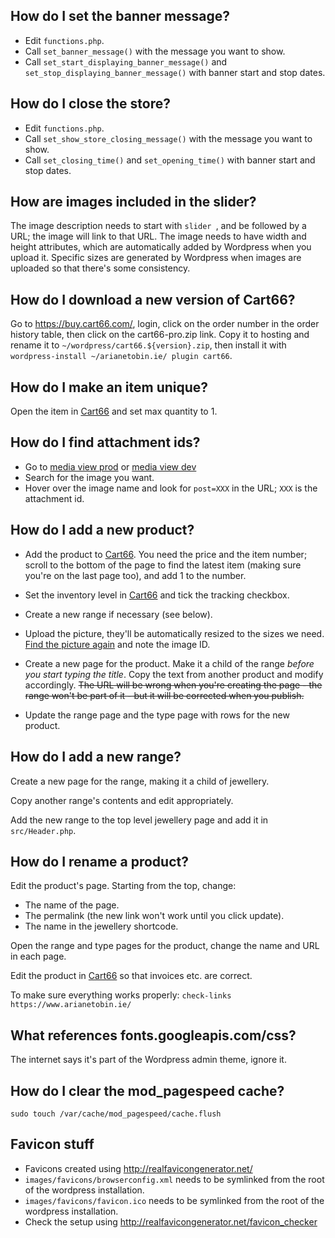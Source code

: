 ## How do I set the banner message?

- Edit `functions.php`.
- Call `set_banner_message()` with the message you want to show.
- Call `set_start_displaying_banner_message()` and
  `set_stop_displaying_banner_message()` with banner start and stop dates.

## How do I close the store?

- Edit `functions.php`.
- Call `set_show_store_closing_message()` with the message you want to show.
- Call `set_closing_time()` and `set_opening_time()` with banner start and stop
  dates.

## How are images included in the slider?

The image description needs to start with `slider `, and be followed by a URL;
the image will link to that URL. The image needs to have width and height
attributes, which are automatically added by Wordpress when you upload it.
Specific sizes are generated by Wordpress when images are uploaded so that
there's some consistency.

## How do I download a new version of Cart66?

Go to https://buy.cart66.com/, login, click on the order number in the order
history table, then click on the cart66-pro.zip link. Copy it to hosting and
rename it to `~/wordpress/cart66.${version}.zip`, then install it with
`wordpress-install ~/arianetobin.ie/ plugin cart66`.

## How do I make an item unique?

Open the item in
[Cart66](https://www.arianetobin.ie/wp-admin/admin.php?page=cart66-products) and
set max quantity to 1.

## How do I find attachment ids?

- Go to [media view
  prod](https://www.arianetobin.ie/wp-admin/upload.php?mode=list) or [media
  view dev](https://dev.arianetobin.ie/wp-admin/upload.php?mode=list)
- Search for the image you want.
- Hover over the image name and look for `post=XXX` in the URL; `XXX` is the
  attachment id.

## How do I add a new product?

- Add the product to
  [Cart66](https://www.arianetobin.ie/wp-admin/admin.php?page=cart66-products).
  You need the price and the item number; scroll to the bottom of the page to
  find the latest item (making sure you're on the last page too), and add 1 to
  the number.

- Set the inventory level in
  [Cart66](https://www.arianetobin.ie/wp-admin/admin.php?page=cart66-inventory)
  and tick the tracking checkbox.

- Create a new range if necessary (see below).

- Upload the picture, they'll be automatically resized to the sizes we need.
  [Find the picture again](https://www.arianetobin.ie/wp-admin/upload.php) and
  note the image ID.

- Create a new page for the product. Make it a child of the range _before you
  start typing the title_. Copy the text from another product and modify
  accordingly. ~~The URL will be wrong when you're creating the page - the
  range won't be part of it - but it will be corrected when you publish.~~

- Update the range page and the type page with rows for the new product.

## How do I add a new range?

Create a new page for the range, making it a child of jewellery.

Copy another range's contents and edit appropriately.

Add the new range to the top level jewellery page and add it in
`src/Header.php`.

## How do I rename a product?

Edit the product's page. Starting from the top, change:

- The name of the page.
- The permalink (the new link won't work until you click update).
- The name in the jewellery shortcode.

Open the range and type pages for the product, change the name and URL in each
page.

Edit the product in
[Cart66](https://www.arianetobin.ie/wp-admin/admin.php?page=cart66-products) so
that invoices etc. are correct.

To make sure everything works properly:
`check-links https://www.arianetobin.ie/`

## What references fonts.googleapis.com/css?

The internet says it's part of the Wordpress admin theme, ignore it.

## How do I clear the mod_pagespeed cache?

`sudo touch /var/cache/mod_pagespeed/cache.flush`

## Favicon stuff

- Favicons created using http://realfavicongenerator.net/
- `images/favicons/browserconfig.xml` needs to be symlinked from the root of
  the wordpress installation.
- `images/favicons/favicon.ico` needs to be symlinked from the root of the
  wordpress installation.
- Check the setup using http://realfavicongenerator.net/favicon_checker
